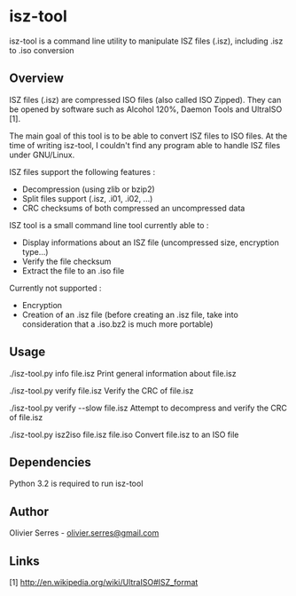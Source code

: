 isz-tool
========

isz-tool is a command line utility to manipulate ISZ files (.isz), including
.isz to .iso conversion

Overview
--------

ISZ files (.isz) are compressed ISO files (also called ISO Zipped). They can be
opened by software such as Alcohol 120%, Daemon Tools and UltraISO [1].

The main goal of this tool is to be able to convert ISZ files to ISO files.
At the time of writing isz-tool, I couldn't find any program able to handle
ISZ files under GNU/Linux.

ISZ files support the following features :
 - Decompression (using zlib or bzip2)
 - Split files support (.isz, .i01, .i02, ...)
 - CRC checksums of both compressed an uncompressed data

ISZ tool is a small command line tool currently able to :
 - Display informations about an ISZ file (uncompressed size, encryption
     type...)
 - Verify the file checksum
 - Extract the file to an .iso file

Currently not supported :
 - Encryption
 - Creation of an .isz file (before creating an .isz file, take into
   consideration that a .iso.bz2 is much more portable)

Usage
-----

./isz-tool.py info file.isz
  Print general information about file.isz

./isz-tool.py verify file.isz
  Verify the CRC of file.isz

./isz-tool.py verify --slow file.isz
  Attempt to decompress and verify the CRC of file.isz

./isz-tool.py isz2iso file.isz file.iso
  Convert file.isz to an ISO file

Dependencies
------------

Python 3.2 is required to run isz-tool

Author
------

Olivier Serres - olivier.serres@gmail.com

Links
-----
[1] http://en.wikipedia.org/wiki/UltraISO#ISZ_format

